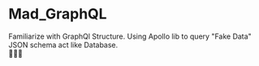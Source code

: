 # Mad_GraphQL
Familiarize with GraphQl Structure.
Using Apollo lib to query "Fake Data" JSON schema act like Database.   
🐻🐻🐻
